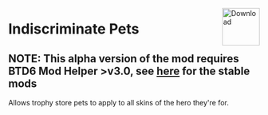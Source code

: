 <a href="https://github.com/doombubbles/indiscriminate-pets/releases/latest/download/IndiscriminatePets.dll"><img align="right" alt="Download" height="75" src="https://github.com/doombubbles/BTD6-Mods/blob/main/download.png?raw=true"></a>

# Indiscriminate Pets

## NOTE: This alpha version of the mod requires BTD6 Mod Helper >v3.0, see [here](https://github.com/doombubbles/BTD6-Mods#readme) for the stable mods

Allows trophy store pets to apply to all skins of the hero they're for.
